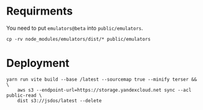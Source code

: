 # Requirments

You need to put `emulators@beta` into `public/emulators`.


```
cp -rv node_modules/emulators/dist/* public/emulators
```

# Deployment

```
yarn run vite build --base /latest --sourcemap true --minify terser && \
    aws s3 --endpoint-url=https://storage.yandexcloud.net sync --acl public-read \
    dist s3://jsdos/latest --delete 
```
